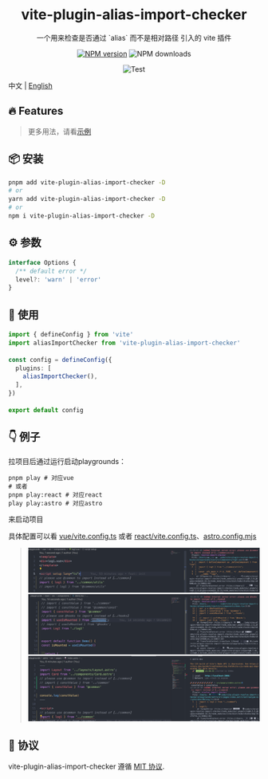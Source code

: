 
<p align="center">
<h1 align="center">vite-plugin-alias-import-checker</h1>
</p>

<div align="center">
  一个用来检查是否通过 `alias` 而不是相对路径 引入的 vite 插件

[![NPM version][npm-image]][npm-url] ![NPM downloads][download-image]

![Test][test-badge] 

<!-- ![codecov][codecov-badge] -->


[npm-image]: https://img.shields.io/npm/v/vite-plugin-alias-import-checker.svg?style=flat-square
[npm-url]: http://npmjs.org/package/vite-plugin-alias-import-checker


[download-image]: https://img.shields.io/npm/dm/vite-plugin-alias-import-checker.svg?style=flat-square



[test-badge]: https://github.com/baozouai/vite-plugin-alias-import-checker/actions/workflows/ci.yml/badge.svg

[codecov-badge]: https://codecov.io/github/baozouai/plugin-vite-plugin-alias-import-checker/branch/master/graph/badge.svg


</div>

中文 | [English](./README.md)

## 🔥 Features


> 更多用法，请看[示例](#-例子)

## 📦  安装

```sh
pnpm add vite-plugin-alias-import-checker -D
# or
yarn add vite-plugin-alias-import-checker -D
# or
npm i vite-plugin-alias-import-checker -D
```
## ⚙️ 参数

```ts
interface Options {
  /** default error */
  level?: 'warn' | 'error'
}
```

 ## 🔨 使用

```ts
import { defineConfig } from 'vite'
import aliasImportChecker from 'vite-plugin-alias-import-checker'

const config = defineConfig({
  plugins: [
    aliasImportChecker(),
  ],
})

export default config

```

## 👇 例子

拉项目后通过运行启动playgrounds：
```shell
pnpm play # 对应vue
# 或者
pnpm play:react # 对应react
play play:astro # 对应astro
```

来启动项目

具体配置可以看 [vue/vite.config.ts](./playgrounds/vue/vite.config.ts) 或者 [react/vite.config.ts](./playgrounds/react/vite.config.ts)、[astro.config.mjs](./playgrounds/astro/astro.config.mjs)


> ![img](./assets/vue-demo.png)
> ![img](./assets/react-demo.png)
> ![img](./assets/astro-demo.png)

## 📄 协议

vite-plugin-alias-import-checker 遵循 [MIT 协议](./LICENSE).